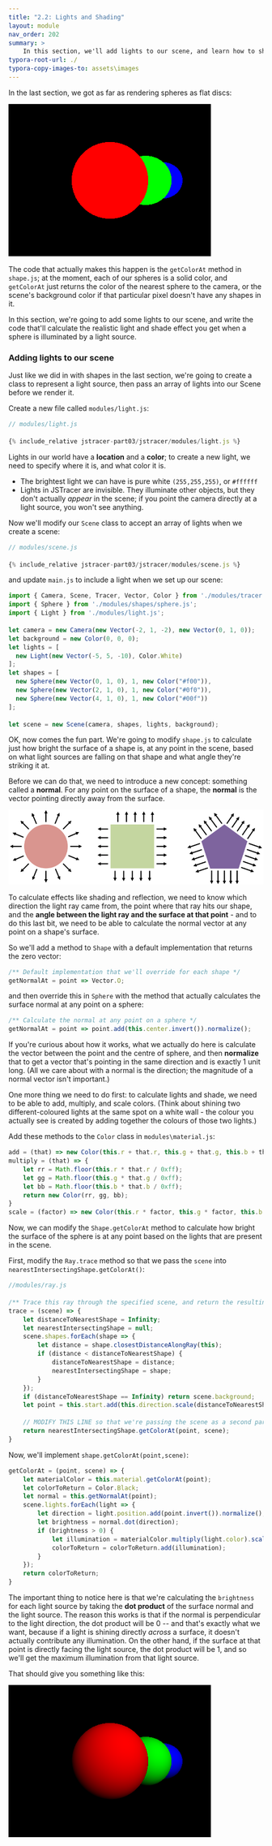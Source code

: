 ```yaml
---
title: "2.2: Lights and Shading"
layout: module
nav_order: 202
summary: >
    In this section, we'll add lights to our scene, and learn how to shade the surface of a sphere.
typora-root-url: ./
typora-copy-images-to: assets\images
---
```


In the last section, we got as far as rendering spheres as flat discs:

![image-20220319165422819](/assets/images/image-20220319165422819.png)

The code that actually makes this happen is the `getColorAt` method in `shape.js`; at the moment, each of our spheres is a solid color, and `getColorAt` just returns the color of the nearest sphere to the camera, or the scene's background color if that particular pixel doesn't have any shapes in it.

In this section, we're going to add some lights to our scene, and write the code that'll calculate the realistic light and shade effect you get when a sphere is illuminated by a light source.

### Adding lights to our scene

Just like we did in with shapes in the last section, we're going to create a class to represent a light source, then pass an array of lights into our Scene before we render it.

Create a new file called `modules/light.js`:

```javascript
// modules/light.js

{% include_relative jstracer-part03/jstracer/modules/light.js %}
```

Lights in our world have a **location** and a **color**; to create a new light, we need to specify where it is, and what color it is.

* The brightest light we can have is pure white `(255,255,255)`, or `#ffffff`
* Lights in JSTracer are invisible. They illuminate other objects, but they don't actually *appear* in the scene; if you point the camera directly at a light source, you won't see anything.

Now we'll modify our `Scene` class to accept an array of lights when we create a scene:

```javascript
// modules/scene.js

{% include_relative jstracer-part03/jstracer/modules/scene.js %}
```

and update `main.js` to include a light when we set up our scene:

```javascript
import { Camera, Scene, Tracer, Vector, Color } from './modules/tracer.js';
import { Sphere } from './modules/shapes/sphere.js';
import { Light } from './modules/light.js';

let camera = new Camera(new Vector(-2, 1, -2), new Vector(0, 1, 0));
let background = new Color(0, 0, 0);
let lights = [
  new Light(new Vector(-5, 5, -10), Color.White)
];
let shapes = [
  new Sphere(new Vector(0, 1, 0), 1, new Color("#f00")),
  new Sphere(new Vector(2, 1, 0), 1, new Color("#0f0")),
  new Sphere(new Vector(4, 1, 0), 1, new Color("#00f"))
];

let scene = new Scene(camera, shapes, lights, background);
```

OK, now comes the fun part. We're going to modify `shape.js` to calculate just how bright the surface of a shape is, at any point in the scene, based on what light sources are falling on that shape and what angle they're striking it at.

Before we can do that, we need to introduce a new concept: something called a **normal**. For any point on the surface of a shape, the **normal** is the vector pointing directly away from the surface.

![image-20220319174027204](/assets/images/image-20220319174027204.png)

To calculate effects like shading and reflection, we need to know which direction the light ray came from, the point where that ray hits our shape, and the **angle between the light ray and the surface at that point** - and to do this last bit, we need to be able to calculate the normal vector at any point on a shape's surface.

So we'll add a method to `Shape` with a default implementation that returns the zero vector:

```javascript
/** Default implementation that we'll override for each shape */
getNormalAt = point => Vector.O;
```

and then override this in `Sphere` with the method that actually calculates the surface normal at any point on a sphere:

```javascript
/** Calculate the normal at any point on a sphere */
getNormalAt = point => point.add(this.center.invert()).normalize();
```

If you're curious about how it works, what we actually do here is calculate the vector between the point and the centre of sphere, and then **normalize** that to get a vector that's pointing in the same direction and is exactly 1 unit long. (All we care about with a normal is the direction; the magnitude of a normal vector isn't important.)

One more thing we need to do first: to calculate lights and shade, we need to be able to add, multiply, and scale colors. (Think about shining two different-coloured lights at the same spot on a white wall - the colour you actually see is created by adding together the colours of those two lights.)

Add these methods to the `Color` class in `modules\material.js`:

```javascript
add = (that) => new Color(this.r + that.r, this.g + that.g, this.b + that.b);
multiply = (that) => {
    let rr = Math.floor(this.r * that.r / 0xff);
    let gg = Math.floor(this.g * that.g / 0xff);
    let bb = Math.floor(this.b * that.b / 0xff);
    return new Color(rr, gg, bb);
}
scale = (factor) => new Color(this.r * factor, this.g * factor, this.b * factor);
```

Now, we can modify the `Shape.getColorAt` method to calculate how bright the surface of the sphere is at any point based on the lights that are present in the scene.

First, modify the `Ray.trace` method so that we pass the `scene` into `nearestIntersectingShape.getColorAt()`:

```javascript
//modules/ray.js

/** Trace this ray through the specified scene, and return the resulting color. */
trace = (scene) => {
    let distanceToNearestShape = Infinity;
    let nearestIntersectingShape = null;
    scene.shapes.forEach(shape => {
        let distance = shape.closestDistanceAlongRay(this);
        if (distance < distanceToNearestShape) {
            distanceToNearestShape = distance;
            nearestIntersectingShape = shape;
        }
    });
    if (distanceToNearestShape == Infinity) return scene.background;
    let point = this.start.add(this.direction.scale(distanceToNearestShape));

    // MODIFY THIS LINE so that we're passing the scene as a second parameter
    return nearestIntersectingShape.getColorAt(point, scene);
}
```

Now, we'll implement `shape.getColorAt(point,scene)`:

```javascript
getColorAt = (point, scene) => {
    let materialColor = this.material.getColorAt(point);
    let colorToReturn = Color.Black;
    let normal = this.getNormalAt(point);
    scene.lights.forEach(light => {
        let direction = light.position.add(point.invert()).normalize();
        let brightness = normal.dot(direction);
        if (brightness > 0) {
            let illumination = materialColor.multiply(light.color).scale(brightness);
            colorToReturn = colorToReturn.add(illumination);
        }
    });
    return colorToReturn;
}
```

The important thing to notice here is that we're calculating the `brightness` for each light source by taking the **dot product** of the surface normal and the light source. The reason this works is that if the normal is perpendicular to the light direction, the dot product will be 0 -- and that's exactly what we want, because if a light is shining directly *across* a surface, it doesn't actually contribute any illumination. On the other hand, if the surface at that point is directly facing the light source, the dot product will be 1, and so we'll get the maximum illumination from that light source.

That should give you something like this:

![image-20220319195644103](/assets/images/image-20220319195644103.png)















